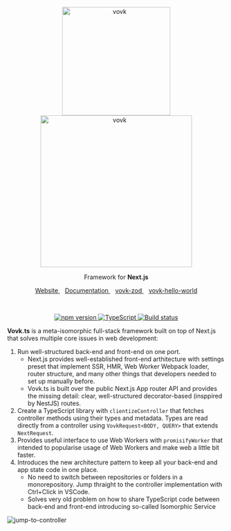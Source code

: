 <p align="center">
  <img width="250" alt="vovk" src="https://github.com/finom/vovk/assets/1082083/86bfbbbb-3600-435b-a74c-c07bd0c4af4b"> <br>
  <picture>
    <source width="350" media="(prefers-color-scheme: dark)" srcset="https://github.com/finom/vovk/assets/1082083/35887c40-ad37-42ca-b0b3-1d3ec359b090">
    <source width="350" media="(prefers-color-scheme: light)" srcset="https://github.com/finom/vovk/assets/1082083/e8e4b68d-b713-4562-a55b-407c68215513">
    <img width="350" alt="vovk" src="https://github.com/finom/vovk/assets/1082083/e8e4b68d-b713-4562-a55b-407c68215513">
  </picture>
</p>

<p align="center">
  Framework for <strong>Next.js</strong>
</p>

<p align="center">
  <a href="https://vovk.dev/">
    Website
  </a>
  &nbsp;&nbsp;
  <a href="https://docs.vovk.dev/">
    Documentation
  </a>
  &nbsp;&nbsp;
  <a href="https://github.com/finom/vovk-zod">
    vovk-zod
  </a>
  &nbsp;&nbsp;
  <a href="https://github.com/finom/vovk-hello-world">
    vovk-hello-world
  </a>
</p>
<br>
<p align="center">
  <a href="https://www.npmjs.com/package/vovk">
  <img src="https://badge.fury.io/js/vovk.svg" alt="npm version" /> 
  </a>
  <a href="https://www.typescriptlang.org/">
  <img src="https://img.shields.io/badge/%3C%2F%3E-TypeScript-%230074c1.svg" alt="TypeScript" /> 
  </a>
  <a href="https://github.com/finom/vovk/actions/workflows/main.yml">
  <img src="https://github.com/finom/vovk/actions/workflows/main.yml/badge.svg" alt="Build status" />
  </a>
</p>

**Vovk.ts** is a meta-isomorphic full-stack framework built on top of Next.js that solves multiple core issues in web development:

1. Run well-structured back-end and front-end on one port. 
    - Next.js provides well-established front-end arthitecture with settings preset that implement SSR, HMR, Web Worker Webpack loader, router structure, and many other things that developers needed to set up manually before.
    - Vovk.ts is built over the public Next.js App router API and provides the missing detail: clear, well-structured decorator-based (insppired by NestJS) routes.
1. Create a TypeScript library with `clientizeController` that fetches controller methods using their types and metadata. Types are read directly from a controller using `VovkRequest<BODY, QUERY>` that extends `NextRequest`.
1. Provides useful interface to use Web Workers with `promisifyWorker` that intended to popularise usage of Web Workers and make web a little bit faster.
1. Introduces the new architecture pattern to keep all your back-end and app state code in one place.
    - No need to switch between repositories or folders in a monorepository. Jump thraight to the controller implementation with Ctrl+Click in VSCode.
    - Solves very old problem on how to share TypeScript code between back-end and front-end introducing so-called Isomorphic Service

![jump-to-controller](https://github.com/finom/vovk/assets/1082083/6d73e28d-2634-4c52-b895-4fdf55240307)
